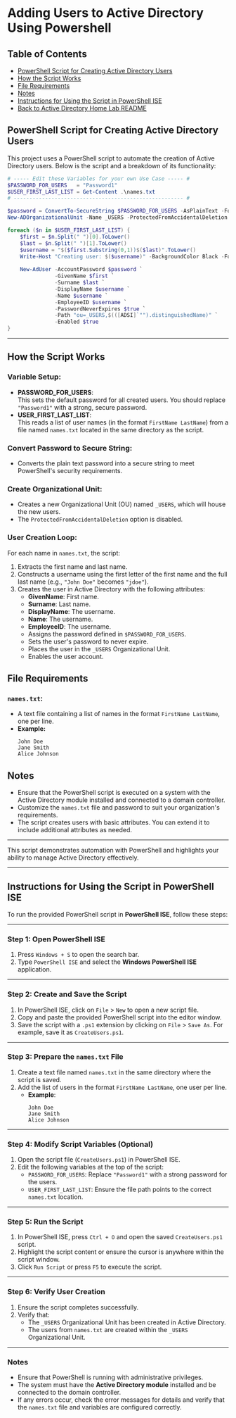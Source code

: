 # Adding Users to Active Directory Using Powershell

## Table of Contents
- [PowerShell Script for Creating Active Directory Users]()
- [How the Script Works]()
- [File Requirements]()
- [Notes]()
- [Instructions for Using the Script in PowerShell ISE]()
- [Back to Active Directory Home Lab README](../README.md)


## PowerShell Script for Creating Active Directory Users

This project uses a PowerShell script to automate the creation of Active Directory users. Below is the script and a breakdown of its functionality:

```powershell
# ----- Edit these Variables for your own Use Case ----- #
$PASSWORD_FOR_USERS   = "Password1"
$USER_FIRST_LAST_LIST = Get-Content .\names.txt
# ------------------------------------------------------ #

$password = ConvertTo-SecureString $PASSWORD_FOR_USERS -AsPlainText -Force
New-ADOrganizationalUnit -Name _USERS -ProtectedFromAccidentalDeletion $false

foreach ($n in $USER_FIRST_LAST_LIST) {
    $first = $n.Split(" ")[0].ToLower()
    $last = $n.Split(" ")[1].ToLower()
    $username = "$($first.Substring(0,1))$($last)".ToLower()
    Write-Host "Creating user: $($username)" -BackgroundColor Black -ForegroundColor Cyan
    
    New-AdUser -AccountPassword $password `
               -GivenName $first `
               -Surname $last `
               -DisplayName $username `
               -Name $username `
               -EmployeeID $username `
               -PasswordNeverExpires $true `
               -Path "ou=_USERS,$(([ADSI]`"").distinguishedName)" `
               -Enabled $true
}
```
---

## How the Script Works

### Variable Setup:
- **PASSWORD_FOR_USERS**:  
  This sets the default password for all created users. You should replace `"Password1"` with a strong, secure password.  
- **USER_FIRST_LAST_LIST**:  
  This reads a list of user names (in the format `FirstName LastName`) from a file named `names.txt` located in the same directory as the script.

### Convert Password to Secure String:
- Converts the plain text password into a secure string to meet PowerShell's security requirements.

### Create Organizational Unit:
- Creates a new Organizational Unit (OU) named `_USERS`, which will house the new users.  
- The `ProtectedFromAccidentalDeletion` option is disabled.

### User Creation Loop:
For each name in `names.txt`, the script:
1. Extracts the first name and last name.
2. Constructs a username using the first letter of the first name and the full last name (e.g., `"John Doe"` becomes `"jdoe"`).
3. Creates the user in Active Directory with the following attributes:
   - **GivenName**: First name.
   - **Surname**: Last name.
   - **DisplayName**: The username.
   - **Name**: The username.
   - **EmployeeID**: The username.
   - Assigns the password defined in `$PASSWORD_FOR_USERS`.
   - Sets the user's password to never expire.
   - Places the user in the `_USERS` Organizational Unit.
   - Enables the user account.

## File Requirements

### `names.txt`:
- A text file containing a list of names in the format `FirstName LastName`, one per line.  
- **Example:**
  ```plaintext
  John Doe
  Jane Smith
  Alice Johnson

## Notes

- Ensure that the PowerShell script is executed on a system with the Active Directory module installed and connected to a domain controller.
- Customize the `names.txt` file and password to suit your organization's requirements.
- The script creates users with basic attributes. You can extend it to include additional attributes as needed.

---

This script demonstrates automation with PowerShell and highlights your ability to manage Active Directory effectively.

---

## Instructions for Using the Script in PowerShell ISE

To run the provided PowerShell script in **PowerShell ISE**, follow these steps:

---

### Step 1: Open PowerShell ISE
1. Press `Windows + S` to open the search bar.
2. Type `PowerShell ISE` and select the **Windows PowerShell ISE** application.

---

### Step 2: Create and Save the Script
1. In PowerShell ISE, click on `File` > `New` to open a new script file.
2. Copy and paste the provided PowerShell script into the editor window.
3. Save the script with a `.ps1` extension by clicking on `File` > `Save As`. For example, save it as `CreateUsers.ps1`.

---

### Step 3: Prepare the `names.txt` File
1. Create a text file named `names.txt` in the same directory where the script is saved.
2. Add the list of users in the format `FirstName LastName`, one user per line.
   - **Example**:
     ```plaintext
     John Doe
     Jane Smith
     Alice Johnson
     ```

---

### Step 4: Modify Script Variables (Optional)
1. Open the script file (`CreateUsers.ps1`) in PowerShell ISE.
2. Edit the following variables at the top of the script:
   - `PASSWORD_FOR_USERS`: Replace `"Password1"` with a strong password for the users.
   - `USER_FIRST_LAST_LIST`: Ensure the file path points to the correct `names.txt` location.

---

### Step 5: Run the Script
1. In PowerShell ISE, press `Ctrl + O` and open the saved `CreateUsers.ps1` script.
2. Highlight the script content or ensure the cursor is anywhere within the script window.
3. Click `Run Script` or press `F5` to execute the script.

---

### Step 6: Verify User Creation
1. Ensure the script completes successfully.
2. Verify that:
   - The `_USERS` Organizational Unit has been created in Active Directory.
   - The users from `names.txt` are created within the `_USERS` Organizational Unit.

---

### Notes
- Ensure that PowerShell is running with administrative privileges.
- The system must have the **Active Directory module** installed and be connected to the domain controller.
- If any errors occur, check the error messages for details and verify that the `names.txt` file and variables are configured correctly.
